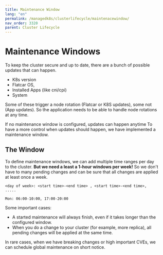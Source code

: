 ```yaml
---
title: Maintenance Window
lang: "en"
permalink: /managedk8s/clusterlifecycle/maintenacewindow/
nav_order: 3320
parent: Cluster Lifecycle
---
```

# Maintenance Windows

To keep the cluster secure and up to date, there are a bunch of possible updates that can happen. 

* K8s version 
* Flatcar OS, 
* Installed Apps (like cni/cpi)
* System

Some of these trigger a node rotation (Flatcar or K8S updates), some not (App updates). So the application needs to be able to handle node rotations at any time. 

If no maintenance window is configured, updates can happen anytime To have a more control when updates should happen, we have implemented a maintenance window.


## The Window

To define maintenance windows, we can add multiple time ranges per day to the cluster. **But we need a least a 1-hour windows per week!**
So we don't have to many pending changes and can be sure that all changes are applied at least once a week.

```
<day of week>: <start time>-<end time> , <start time>-<end time>, .....

Mon: 06:00-10:00, 17:00-20:00
```

Some important cases:
* A started maintenance will always finish, even if it takes longer than the configured window.
* When you do a change to your cluster (for example, more replica), all pending changes will be applied at the same time.


In rare cases, when we have breaking changes or high important CVEs, we can schedule global maintenance on short notice.  
